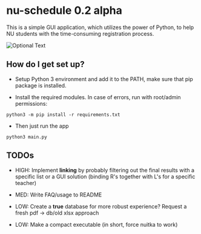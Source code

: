 # nu-schedule 0.2 alpha #

This is a simple GUI application, which utilizes the power of Python, to help NU students with the time-consuming registration process.

![Optional Text](../master/res/mainscreen.png)

## How do I get set up? ##

* Setup Python 3 environment and add it to the PATH, make sure that pip package is installed.

* Install the required modules. In case of errors, run with root/admin permissions:
```
python3 -m pip install -r requirements.txt
```

* Then just run the app
```
python3 main.py
```

## TODOs ##

* HIGH: Implement __linking__ by probably filtering out the final results with a specific list or a GUI solution (binding R's together with L's for a specific teacher)

* MED: Write FAQ/usage to README

* LOW: Create a __true__ database for more robust experience? Request a fresh pdf -> db/old xlsx approach
	 
* LOW: Make a compact executable (in short, force nuitka to work)
